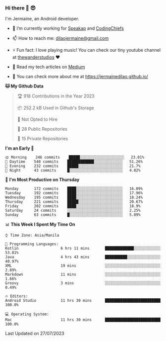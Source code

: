 ### Hi there 👋 😎
I'm Jermaine, an Android developer.

- 🔭 I’m currently working for [Speakap](https://www.speakap.com/) and [CodingChiefs](https://codingchiefs.com/en/)

- 📫 How to reach me: dilaojermaine@gmail.com

- ⚡ Fun fact: I love playing music! You can check our tiny youtube channel at [thewanderstudios](https://www.youtube.com/thewanderstudios) ♥️

- 📖 Read my tech articles on [Medium](https://jermainedilao.medium.com/)

- 👀 You can check more about me at https://jermainedilao.github.io/

<!--
**jermainedilao/jermainedilao** is a ✨ _special_ ✨ repository because its `README.md` (this file) appears on your GitHub profile.

Here are some ideas to get you started:

- 🔭 I’m currently working on ...
- 🌱 I’m currently learning ...
- 👯 I’m looking to collaborate on ...
- 🤔 I’m looking for help with ...
- 💬 Ask me about ...
- 📫 How to reach me: ...
- 😄 Pronouns: ...
- ⚡ Fun fact: ...
-->

<!--START_SECTION:waka-->
**🐱 My Github Data** 

> 🏆 918 Contributions in the Year 2023
 > 
> 📦 252.2 kB Used in Github's Storage 
 > 
> 🚫 Not Opted to Hire
 > 
> 📜 28 Public Repositories 
 > 
> 🔑 15 Private Repositories  
 > 
**I'm an Early 🐤** 

```text
🌞 Morning    246 commits    █████░░░░░░░░░░░░░░░░░░░░   23.01% 
🌆 Daytime    548 commits    ████████████░░░░░░░░░░░░░   51.26% 
🌃 Evening    232 commits    █████░░░░░░░░░░░░░░░░░░░░   21.7% 
🌙 Night      43 commits     █░░░░░░░░░░░░░░░░░░░░░░░░   4.02%

```
📅 **I'm Most Productive on Thursday** 

```text
Monday       172 commits    ████░░░░░░░░░░░░░░░░░░░░░   16.09% 
Tuesday      192 commits    ████░░░░░░░░░░░░░░░░░░░░░   17.96% 
Wednesday    195 commits    ████░░░░░░░░░░░░░░░░░░░░░   18.24% 
Thursday     221 commits    █████░░░░░░░░░░░░░░░░░░░░   20.67% 
Friday       202 commits    ████░░░░░░░░░░░░░░░░░░░░░   18.9% 
Saturday     24 commits     ░░░░░░░░░░░░░░░░░░░░░░░░░   2.25% 
Sunday       63 commits     █░░░░░░░░░░░░░░░░░░░░░░░░   5.89%

```


📊 **This Week I Spent My Time On** 

```text
⌚︎ Time Zone: Asia/Manila

💬 Programming Languages: 
Kotlin                   6 hrs 11 mins       █████████████░░░░░░░░░░░░   53.81% 
Java                     4 hrs 43 mins       ██████████░░░░░░░░░░░░░░░   40.97% 
XML                      19 mins             ░░░░░░░░░░░░░░░░░░░░░░░░░   2.89% 
Markdown                 11 mins             ░░░░░░░░░░░░░░░░░░░░░░░░░   1.66% 
Groovy                   3 mins              ░░░░░░░░░░░░░░░░░░░░░░░░░   0.49%

🔥 Editors: 
Android Studio           11 hrs 30 mins      █████████████████████████   100.0%

💻 Operating System: 
Mac                      11 hrs 30 mins      █████████████████████████   100.0%

```


 Last Updated on 27/07/2023
<!--END_SECTION:waka-->
